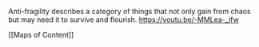 Anti-fragility describes a category of things that not only gain from chaos but may need it to survive and flourish.
https://youtu.be/-MMLea-_ifw

[[Maps of Content]]